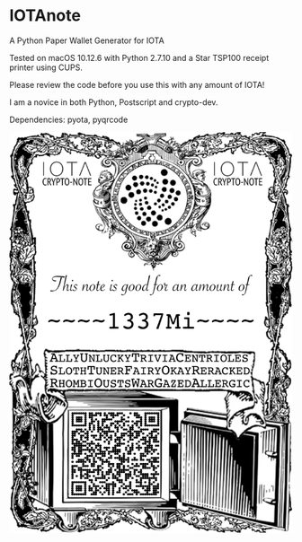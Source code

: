 # IOTAnote
A Python Paper Wallet Generator for IOTA

Tested on macOS 10.12.6 with Python 2.7.10 and a Star TSP100 receipt printer using CUPS.

Please review the code before you use this with any amount of IOTA!

I am a novice in both Python, Postscript and crypto-dev.

Dependencies:
pyota,
pyqrcode

![](/example.png)
